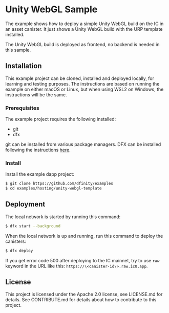# Unity WebGL Sample

The example shows how to deploy a simple Unity WebGL build on the IC in an asset canister. It just shows a Unity WebGL build with the URP template installed. 

The Unity WebGL build is deployed as frontend, no backend is needed in this sample.


## Installation
This example project can be cloned, installed and deployed locally, for learning and testing purposes. The instructions are based on running the example on either macOS or Linux, but when using WSL2 on Windows, the instructions will be the same.

### Prerequisites
The example project requires the following installed:

- git
- dfx 

git can be installed from various package managers. DFX can be installed following the instructions [here](https://internetcomputer.org/docs/current/developer-docs/setup/deploy-locally).

### Install
Install the example dapp project:

```bash
$ git clone https://github.com/dfinity/examples
$ cd examples/hosting/unity-webgl-template
```

## Deployment
The local network is started by running this command:

```bash
$ dfx start --background
```

When the local network is up and running, run this command to deploy the canisters:

```bash
$ dfx deploy
```

If you get error code 500 after deploying to the IC mainnet, try to use `raw` keyword in the URL like this: `https://\<canister-id\>.raw.ic0.app`.

## License
This project is licensed under the Apache 2.0 license, see LICENSE.md for details. See CONTRIBUTE.md for details about how to contribute to this project. 
